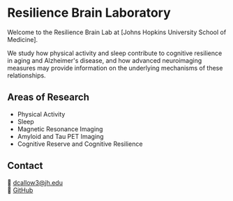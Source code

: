# Resilience Brain Laboratory

Welcome to the Resilience Brain Lab at [Johns Hopkins University School of Medicine].

We study how physical activity and sleep contribute to cognitive resilience in aging and Alzheimer's disease, and how advanced neuroimaging measures may provide information on the underlying mechanisms of these relationships.

## Areas of Research
- Physical Activity
- Sleep
- Magnetic Resonance Imaging 
- Amyloid and Tau PET Imaging
- Cognitive Reserve and Cognitive Resilience

## Contact
📧 dcallow3@jh.edu  
🔗 [GitHub](https://github.com/CallowBrainProject)
